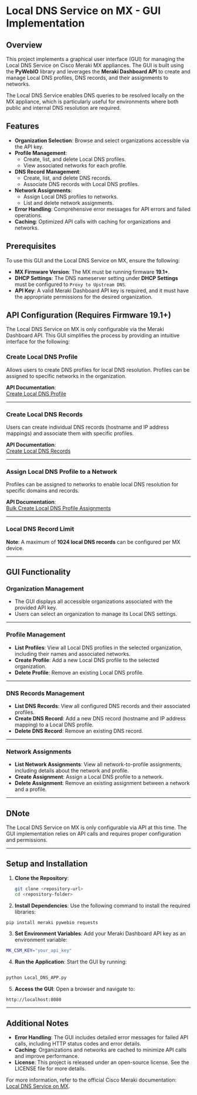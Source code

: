 # Local DNS Service on MX - GUI Implementation

## Overview

This project implements a graphical user interface (GUI) for managing the Local DNS Service on Cisco Meraki MX appliances. The GUI is built using the **PyWebIO** library and leverages the **Meraki Dashboard API** to create and manage Local DNS profiles, DNS records, and their assignments to networks.

The Local DNS Service enables DNS queries to be resolved locally on the MX appliance, which is particularly useful for environments where both public and internal DNS resolution are required.

## Features

- **Organization Selection**: Browse and select organizations accessible via the API key.
- **Profile Management**:
  - Create, list, and delete Local DNS profiles.
  - View associated networks for each profile.
- **DNS Record Management**:
  - Create, list, and delete DNS records.
  - Associate DNS records with Local DNS profiles.
- **Network Assignments**:
  - Assign Local DNS profiles to networks.
  - List and delete network assignments.
- **Error Handling**: Comprehensive error messages for API errors and failed operations.
- **Caching**: Optimized API calls with caching for organizations and networks.

## Prerequisites

To use this GUI and the Local DNS Service on MX, ensure the following:

- **MX Firmware Version**: The MX must be running firmware **19.1+**.
- **DHCP Settings**: The DNS nameserver setting under **DHCP Settings** must be configured to `Proxy to Upstream DNS`.
- **API Key**: A valid Meraki Dashboard API key is required, and it must have the appropriate permissions for the desired organization.

## API Configuration (Requires Firmware 19.1+)

The Local DNS Service on MX is only configurable via the Meraki Dashboard API. This GUI simplifies the process by providing an intuitive interface for the following:

### Create Local DNS Profile

Allows users to create DNS profiles for local DNS resolution. Profiles can be assigned to specific networks in the organization.

**API Documentation**:  
[Create Local DNS Profile](https://developer.cisco.com/meraki/api-v1/create-organization-appliance-dns-local-profile/)

---

### Create Local DNS Records

Users can create individual DNS records (hostname and IP address mappings) and associate them with specific profiles.

**API Documentation**:  
[Create Local DNS Records](https://developer.cisco.com/meraki/api-v1/create-organization-appliance-dns-local-record/)

---

### Assign Local DNS Profile to a Network

Profiles can be assigned to networks to enable local DNS resolution for specific domains and records.

**API Documentation**:  
[Bulk Create Local DNS Profile Assignments](https://developer.cisco.com/meraki/api-v1/bulk-organization-appliance-dns-local-profiles-assignments-create/)

---

### Local DNS Record Limit

**Note**: A maximum of **1024 local DNS records** can be configured per MX device.

---

## GUI Functionality

### Organization Management

- The GUI displays all accessible organizations associated with the provided API key.
- Users can select an organization to manage its Local DNS settings.

---

### Profile Management

- **List Profiles**: View all Local DNS profiles in the selected organization, including their names and associated networks.
- **Create Profile**: Add a new Local DNS profile to the selected organization.
- **Delete Profile**: Remove an existing Local DNS profile.

---

### DNS Records Management

- **List DNS Records**: View all configured DNS records and their associated profiles.
- **Create DNS Record**: Add a new DNS record (hostname and IP address mapping) to a Local DNS profile.
- **Delete DNS Record**: Remove an existing DNS record.

---

### Network Assignments

- **List Network Assignments**: View all network-to-profile assignments, including details about the network and profile.
- **Create Assignment**: Assign a Local DNS profile to a network.
- **Delete Assignment**: Remove an existing assignment between a network and a profile.

---

## DNote

The Local DNS Service on MX is only configurable via API at this time. The GUI implementation relies on API calls and requires proper configuration and permissions.

---

## Setup and Installation

1. **Clone the Repository**:
   ```bash
   git clone <repository-url>
   cd <repository-folder>
   ```
2. **Install Dependencies**:
   Use the following command to install the required libraries:

```bash
pip install meraki pywebio requests
```

3. **Set Environment Variables**:
   Add your Meraki Dashboard API key as an environment variable:

```bash
MK_CSM_KEY="your_api_key"
```

4. **Run the Application**:
   Start the GUI by running:

```bash

python Local_DNS_APP.py
```

5. **Access the GUI**:
   Open a browser and navigate to:

```
http://localhost:8080
```

---

## Additional Notes

- **Error Handling**: The GUI includes detailed error messages for failed API calls, including HTTP status codes and error details.
- **Caching**: Organizations and networks are cached to minimize API calls and improve performance.
- **License**: This project is released under an open-source license. See the LICENSE file for more details.

For more information, refer to the official Cisco Meraki documentation:
[Local DNS Service on MX](https://documentation.meraki.com/MX/Local_DNS_Service_on_MX).
